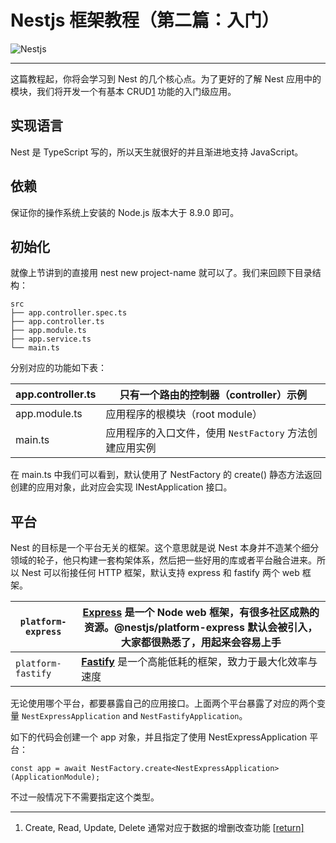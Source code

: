 # Nestjs 框架教程（第二篇：入门）

![Nestjs](https://image.yoouu.cn/sunseekerx/back-end/nestjs/nestjs-logo.png)

---

这篇教程起，你将会学习到 Nest 的几个核心点。为了更好的了解 Nest 应用中的模块，我们将开发一个有基本 CRUD[1](https://keelii.com/2019/07/03/nestjs-framework-tutorial-2/#fn:Create-Read-Upda) 功能的入门级应用。

## 实现语言

Nest 是 TypeScript 写的，所以天生就很好的并且渐进地支持 JavaScript。

## 依赖

保证你的操作系统上安装的 Node.js 版本大于 8.9.0 即可。

## 初始化

就像上节讲到的直接用 nest new project-name 就可以了。我们来回顾下目录结构：

```
src
├── app.controller.spec.ts
├── app.controller.ts
├── app.module.ts
├── app.service.ts
└── main.ts
```

分别对应的功能如下表：

| app.controller.ts | 只有一个路由的控制器（controller）示例                  |
| ----------------- | ------------------------------------------------------- |
| app.module.ts     | 应用程序的根模块（root module）                         |
| main.ts           | 应用程序的入口文件，使用 `NestFactory` 方法创建应用实例 |

在 main.ts 中我们可以看到，默认使用了 NestFactory 的 create() 静态方法返回创建的应用对象，此对应会实现 INestApplication 接口。

## 平台

Nest 的目标是一个平台无关的框架。这个意思就是说 Nest 本身并不造某个细分领域的轮子，他只构建一套构架体系，然后把一些好用的库或者平台融合进来。所以 Nest 可以衔接任何 HTTP 框架，默认支持 express 和 fastify 两个 web 框架。

| `platform-express` | **[Express](https://expressjs.com/)** 是一个 Node web 框架，有很多社区成熟的资源。@nestjs/platform-express 默认会被引入，大家都很熟悉了，用起来会容易上手 |
| --- | --- |
| `platform-fastify` | **[Fastify](https://www.fastify.io/)** 是一个高能低耗的框架，致力于最大化效率与速度 |

无论使用哪个平台，都要暴露自己的应用接口。上面两个平台暴露了对应的两个变量 `NestExpressApplication` and `NestFastifyApplication`。

如下的代码会创建一个 app 对象，并且指定了使用 NestExpressApplication 平台：

```
const app = await NestFactory.create<NestExpressApplication>(ApplicationModule);
```

不过一般情况下不需要指定这个类型。

---

1. Create, Read, Update, Delete 通常对应于数据的增删改查功能 [[return\]](https://keelii.com/2019/07/03/nestjs-framework-tutorial-2/#fnref:Create-Read-Upda)
